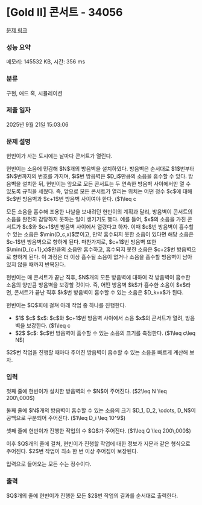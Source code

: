 # [Gold II] 콘서트 - 34056 

[문제 링크](https://www.acmicpc.net/problem/34056) 

### 성능 요약

메모리: 145532 KB, 시간: 356 ms

### 분류

구현, 애드 혹, 시뮬레이션

### 제출 일자

2025년 9월 21일 15:03:06

### 문제 설명

<p>현빈이가 사는 도시에는 날마다 콘서트가 열린다.</p>

<p>현빈이는 소음에 민감해 $N$개의 방음벽을 설치하였다. 방음벽은 순서대로 $1$번부터 $N$번까지의 번호를 가지며, $i$번 방음벽은 $D_i$만큼의 소음을 흡수할 수 있다. 방음벽을 설치한 뒤, 현빈이는 앞으로 모든 콘서트는 두 연속한 방음벽 사이에서만 열 수 있도록 규칙을 세웠다. 즉, 앞으로 모든 콘서트가 열리는 위치는 어떤 정수 $c$에 대해 $c$번 방음벽과 $c+1$번 방음벽 사이여야 한다. ($1\leq c<N$)</p>

<p>모든 소음을 흡수해 조용한 나날을 보내려던 현빈이의 계획과 달리, 방음벽이 콘서트의 소음을 완전히 감당하지 못하는 일이 생기기도 했다. 예를 들어, $x$의 소음을 가진 콘서트가 $c$와 $c+1$번 방음벽 사이에서 열렸다고 하자. 이때 $c$번 방음벽이 흡수할 수 있는 소음은 $\min(D_c,x)$뿐이고, 만약 흡수되지 못한 소음이 있다면 해당 소음은 $c-1$번 방음벽으로 향하게 된다. 마찬가지로, $c+1$번 방음벽 또한 $\min(D_{c+1},x)$만큼의 소음만 흡수하고, 흡수되지 못한 소음은 $c+2$번 방음벽으로 향하게 된다. 이 과정은 더 이상 흡수될 소음이 없거나 소음을 흡수할 방음벽이 남아 있지 않을 때까지 반복된다.</p>

<p>현빈이는 매 콘서트가 끝난 직후, $N$개의 모든 방음벽에 대하여 각 방음벽이 흡수한 소음의 양만큼 방음벽을 보강할 것이다. 즉, 어떤 방음벽 $k$가 흡수한 소음이 $x$라면, 콘서트가 끝난 직후 $k$번 방음벽이 흡수할 수 있는 소음은 $D_k+x$가 된다.</p>

<p>현빈이는 $Q$회에 걸쳐 아래 작업 중 하나를 진행한다.</p>

<ul>
	<li>$1$ $c$ $x$: $c$와 $c+1$번 방음벽 사이에서 소음 $x$의 콘서트가 열려, 방음벽을 보강한다. ($1\leq c<N$; $1\leq x\leq 10^9$)</li>
	<li>$2$ $c$: $c$번 방음벽이 흡수할 수 있는 소음의 크기를 측정한다. ($1\leq c\leq N$)</li>
</ul>

<p>$2$번 작업을 진행할 때마다 주어진 방음벽이 흡수할 수 있는 소음을 빠르게 계산해 보자.</p>

### 입력 

 <p>첫째 줄에 현빈이가 설치한 방음벽의 수 $N$이 주어진다. ($2\leq N \leq 200\,000$)</p>

<p>둘째 줄에 $N$개의 방음벽이 흡수할 수 있는 소음의 크기 $D_1, D_2, \cdots, D_N$이 공백으로 구분되어 주어진다. ($1\leq D_i \leq 10^9$)</p>

<p>셋째 줄에 현빈이가 진행한 작업의 수 $Q$가 주어진다. ($1\leq Q \leq 200\,000$)</p>

<p>이후 $Q$개의 줄에 걸쳐, 현빈이가 진행할 작업에 대한 정보가 지문과 같은 형식으로 주어진다. $2$번 작업이 최소 한 번 이상 주어짐이 보장된다.</p>

<p>입력으로 들어오는 모든 수는 정수이다.</p>

### 출력 

 <p>$Q$개의 줄에 현빈이가 진행한 모든 $2$번 작업의 결과를 순서대로 출력한다.</p>

